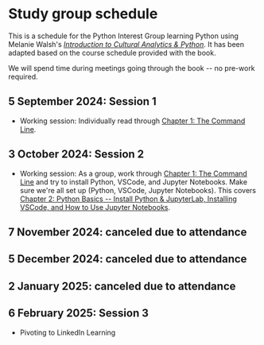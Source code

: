 # Study group schedule
This is a schedule for the Python Interest Group learning Python using Melanie Walsh's [*Introduction to Cultural Analytics & Python*](https://melaniewalsh.github.io/Intro-Cultural-Analytics/welcome.html). It has been adapted based on the course schedule provided with the book. 

We will spend time during meetings going through the book -- no pre-work required. 

## 5 September 2024: Session 1
* Working session: Individually read through [Chapter 1: The Command Line](https://melaniewalsh.github.io/Intro-Cultural-Analytics/01-Command-Line/01-The-Command-Line.html). 

## 3 October 2024: Session 2
* Working session: As a group, work through [Chapter 1: The Command Line](https://melaniewalsh.github.io/Intro-Cultural-Analytics/01-Command-Line/01-The-Command-Line.html) and try to install Python, VSCode, and Jupyter Notebooks. Make sure we're all set up (Python, VSCode, Jupyter Notebooks). This covers [Chapter 2: Python Basics -- Install Python & JupyterLab, Installing VSCode, and How to Use Jupyter Notebooks](https://melaniewalsh.github.io/Intro-Cultural-Analytics/02-Python/00-Python.html).

## 7 November 2024: canceled due to attendance

## 5 December 2024: canceled due to attendance

## 2 January 2025: canceled due to attendance
  
## 6 February 2025: Session 3
* Pivoting to LinkedIn Learning
